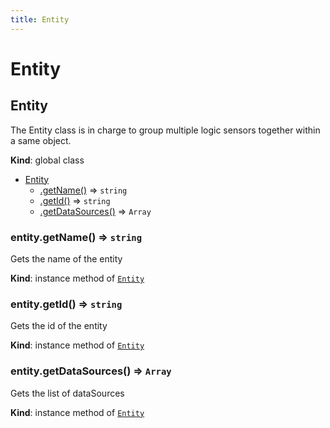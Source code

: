 ```yaml
---
title: Entity
---
```


# Entity

<a name="Entity"></a>

## Entity
The Entity class is in charge to group multiple logic sensors together within a same object.

**Kind**: global class  

* [Entity](#Entity)
    * [.getName()](#Entity+getName) ⇒ <code>string</code>
    * [.getId()](#Entity+getId) ⇒ <code>string</code>
    * [.getDataSources()](#Entity+getDataSources) ⇒ <code>Array</code>

<a name="Entity+getName"></a>

### entity.getName() ⇒ <code>string</code>
Gets the name of the entity

**Kind**: instance method of [<code>Entity</code>](#Entity)  
<a name="Entity+getId"></a>

### entity.getId() ⇒ <code>string</code>
Gets the id of the entity

**Kind**: instance method of [<code>Entity</code>](#Entity)  
<a name="Entity+getDataSources"></a>

### entity.getDataSources() ⇒ <code>Array</code>
Gets the list of dataSources

**Kind**: instance method of [<code>Entity</code>](#Entity)  
